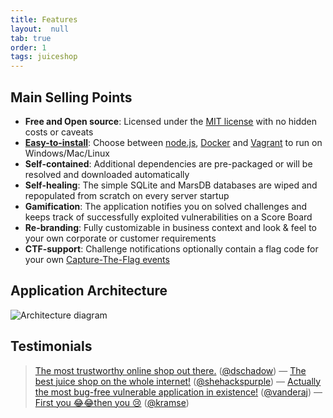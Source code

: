 ```yaml
---
title: Features
layout:  null
tab: true
order: 1
tags: juiceshop
---
```


## Main Selling Points

* **Free and Open source**: Licensed under the
  [MIT license](https://github.com/bkimminich/juice-shop/blob/master/LICENSE)
  with no hidden costs or caveats
* [**Easy-to-install**](https://github.com/bkimminich/juice-shop#setup):
  Choose between [node.js](http://nodejs.org),
  [Docker](https://www.docker.com) and
  [Vagrant](https://www.vagrantup.com/downloads.html) to run on
  Windows/Mac/Linux
* **Self-contained**: Additional dependencies are pre-packaged or will
  be resolved and downloaded automatically
* **Self-healing**: The simple SQLite and MarsDB databases are wiped and
  repopulated from scratch on every server startup
* **Gamification**: The application notifies you on solved challenges
  and keeps track of successfully exploited vulnerabilities on a Score
  Board
* **Re-branding**: Fully customizable in business context and look &
  feel to your own corporate or customer requirements
* **CTF-support**: Challenge notifications optionally contain a flag
  code for your own
  [Capture-The-Flag events](https://github.com/bkimminich/juice-shop-ctf)

## Application Architecture

![Architecture diagram](https://raw.githubusercontent.com/bkimminich/pwning-juice-shop/master/introduction/img/architecture-diagram.png)

## Testimonials

> [The most trustworthy online shop out there.](https://twitter.com/dschadow/status/706781693504589824)
> ([@dschadow](https://github.com/dschadow)) —
> [The best juice shop on the whole internet!](https://twitter.com/shehackspurple/status/907335357775085568)
> ([@shehackspurple](https://twitter.com/shehackspurple)) —
> [Actually the most bug-free vulnerable application in existence!](https://youtu.be/TXAztSpYpvE?t=26m35s)
> ([@vanderaj](https://twitter.com/vanderaj)) —
> [First you 😂😂then you 😢](https://twitter.com/kramse/status/1073168529405472768)
> ([@kramse](https://twitter.com/kramse))

